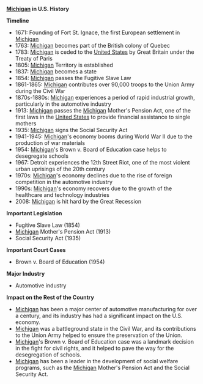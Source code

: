 **[Michigan](./../michigan/) in U.S. History**

**Timeline**

* 1671: Founding of Fort St. Ignace, the first European settlement in [Michigan](./../michigan/)
* 1763: [Michigan](./../michigan/) becomes part of the British colony of Quebec
* 1783: [Michigan](./../michigan/) is ceded to the [United States](./../united-states/) by Great Britain under the Treaty of Paris
* 1805: [Michigan](./../michigan/) Territory is established
* 1837: [Michigan](./../michigan/) becomes a state
* 1854: [Michigan](./../michigan/) passes the Fugitive Slave Law
* 1861-1865: [Michigan](./../michigan/) contributes over 90,000 troops to the Union Army during the Civil War
* 1870s-1880s: [Michigan](./../michigan/) experiences a period of rapid industrial growth, particularly in the automotive industry
* 1913: [Michigan](./../michigan/) passes the [Michigan](./../michigan/) Mother's Pension Act, one of the first laws in the [United States](./../united-states/) to provide financial assistance to single mothers
* 1935: [Michigan](./../michigan/) signs the Social Security Act
* 1941-1945: [Michigan](./../michigan/)'s economy booms during World War II due to the production of war materials
* 1954: [Michigan](./../michigan/)'s Brown v. Board of Education case helps to desegregate schools
* 1967: Detroit experiences the 12th Street Riot, one of the most violent urban uprisings of the 20th century
* 1970s: [Michigan](./../michigan/)'s economy declines due to the rise of foreign competition in the automotive industry
* 1990s: [Michigan](./../michigan/)'s economy recovers due to the growth of the healthcare and technology industries
* 2008: [Michigan](./../michigan/) is hit hard by the Great Recession

**Important Legislation**

* Fugitive Slave Law (1854)
* [Michigan](./../michigan/) Mother's Pension Act (1913)
* Social Security Act (1935)

**Important Court Cases**

* Brown v. Board of Education (1954)

**Major Industry**

* Automotive industry

**Impact on the Rest of the Country**

* [Michigan](./../michigan/) has been a major center of automotive manufacturing for over a century, and its industry has had a significant impact on the U.S. economy.
* [Michigan](./../michigan/) was a battleground state in the Civil War, and its contributions to the Union Army helped to ensure the preservation of the Union.
* [Michigan](./../michigan/)'s Brown v. Board of Education case was a landmark decision in the fight for civil rights, and it helped to pave the way for the desegregation of schools.
* [Michigan](./../michigan/) has been a leader in the development of social welfare programs, such as the [Michigan](./../michigan/) Mother's Pension Act and the Social Security Act.